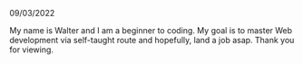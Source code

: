 09/03/2022

My name is Walter and I am a beginner to coding.
My goal is to master Web development via self-taught route and hopefully, land a job asap. 
Thank you for viewing.
